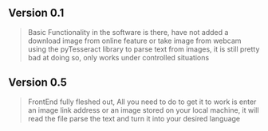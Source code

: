 ## Version 0.1
>Basic Functionality in the software is there, have not added a download image from online feature or take image from webcam
>using the pyTesseract library to parse text from images, it is still pretty bad at doing so, only works under controlled situations 
## Version 0.5 
> FrontEnd fully fleshed out, All you need to do to get it to work is enter an image link address or an image stored on your local machine, it will read the file parse the text and turn it into your desired language 